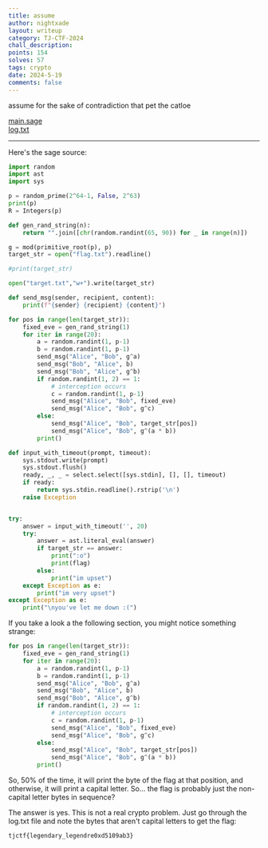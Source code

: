 ```yaml
---
title: assume
author: nightxade
layout: writeup
category: TJ-CTF-2024
chall_description:
points: 154
solves: 57
tags: crypto
date: 2024-5-19
comments: false
---
```


assume for the sake of contradiction that pet the catloe

[main.sage](https://github.com/Nightxade/ctf-writeups/blob/master/assets/CTFs/TJ-CTF-2024/assume/main.sage)  
[log.txt](https://github.com/Nightxade/ctf-writeups/blob/master/assets/CTFs/TJ-CTF-2024/assume/log.txt)  

---

Here's the sage source:  

```py
import random
import ast
import sys

p = random_prime(2^64-1, False, 2^63)
print(p)
R = Integers(p)

def gen_rand_string(n):
    return "".join([chr(random.randint(65, 90)) for _ in range(n)])

g = mod(primitive_root(p), p)
target_str = open("flag.txt").readline()

#print(target_str)

open("target.txt","w+").write(target_str)

def send_msg(sender, recipient, content):
    print(f"{sender} {recipient} {content}")

for pos in range(len(target_str)):
    fixed_eve = gen_rand_string(1)
    for iter in range(20):
        a = random.randint(1, p-1)
        b = random.randint(1, p-1)
        send_msg("Alice", "Bob", g^a)
        send_msg("Bob", "Alice", b)
        send_msg("Bob", "Alice", g^b)
        if random.randint(1, 2) == 1:
            # interception occurs
            c = random.randint(1, p-1)
            send_msg("Alice", "Bob", fixed_eve)
            send_msg("Alice", "Bob", g^c)
        else:
            send_msg("Alice", "Bob", target_str[pos])
            send_msg("Alice", "Bob", g^(a * b))
        print()

def input_with_timeout(prompt, timeout):
    sys.stdout.write(prompt)
    sys.stdout.flush()
    ready, _, _ = select.select([sys.stdin], [], [], timeout)
    if ready:
        return sys.stdin.readline().rstrip('\n')
    raise Exception


try:
    answer = input_with_timeout('', 20)
    try:
        answer = ast.literal_eval(answer)
        if target_str == answer:
            print(":o")
            print(flag)
        else:
            print("im upset")
    except Exception as e:
        print("im very upset")
except Exception as e:
    print("\nyou've let me down :(")

```

If you take a look a the following section, you might notice something strange:  

```py
for pos in range(len(target_str)):
    fixed_eve = gen_rand_string(1)
    for iter in range(20):
        a = random.randint(1, p-1)
        b = random.randint(1, p-1)
        send_msg("Alice", "Bob", g^a)
        send_msg("Bob", "Alice", b)
        send_msg("Bob", "Alice", g^b)
        if random.randint(1, 2) == 1:
            # interception occurs
            c = random.randint(1, p-1)
            send_msg("Alice", "Bob", fixed_eve)
            send_msg("Alice", "Bob", g^c)
        else:
            send_msg("Alice", "Bob", target_str[pos])
            send_msg("Alice", "Bob", g^(a * b))
        print()
```

So, 50% of the time, it will print the byte of the flag at that position, and otherwise, it will print a capital letter. So... the flag is probably just the non-capital letter bytes in sequence?  

The answer is yes. This is not a real crypto problem. Just go through the log.txt file and note the bytes that aren't capital letters to get the flag:  

    tjctf{legendary_legendre0xd5109ab3}